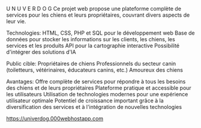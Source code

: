 U N U V E R D O G 
Ce projet web propose une plateforme complète de services pour les chiens et leurs propriétaires, couvrant divers aspects de leur vie.

Technologies:
HTML, CSS, PHP et SQL pour le développement web
Base de données pour stocker les informations sur les clients, les chiens, les services et les produits
API pour la cartographie interactive
Possibilité d'intégrer des solutions d'IA

Public cible:
Propriétaires de chiens
Professionnels du secteur canin (toiletteurs, vétérinaires, éducateurs canins, etc.)
Amoureux des chiens

Avantages:
Offre complète de services pour répondre à tous les besoins des chiens et de leurs propriétaires
Plateforme pratique et accessible pour les utilisateurs
Utilisation de technologies modernes pour une expérience utilisateur optimale
Potentiel de croissance important grâce à la diversification des services et à l'intégration de nouvelles technologies

https://univerdog.000webhostapp.com

 
 

